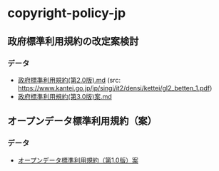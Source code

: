 # copyright-policy-jp

## 政府標準利用規約の改定案検討
### データ
- [政府標準利用規約(第2.0版).md](政府標準利用規約(第2.0版).md) (src: https://www.kantei.go.jp/jp/singi/it2/densi/kettei/gl2_betten_1.pdf)
- [政府標準利用規約(第3.0版)案.md](政府標準利用規約(第3.0版)案.md)

## オープンデータ標準利用規約（案）
### データ
- [オープンデータ標準利用規約（第1.0版）案](OpenDataStandardTermsofUse/)

